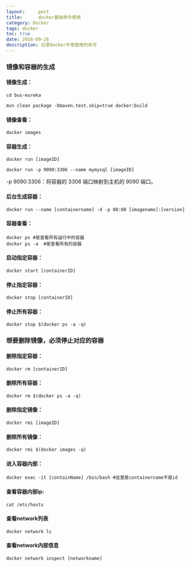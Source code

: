 ```yaml
---
layout:     post
title:      docker基础命令使用
category: Docker
tags: docker
toc: true
date: 2018-09-26
description: 记录docker平常使用的命令
---
```


### 镜像和容器的生成
#### 镜像生成：

```
cd bus-eureka

mvn clean package -Dmaven.test.skip=true docker:build
```


#### 镜像查看：
```
docker images
```

#### 容器生成：

```
docker run [imageID]

docker run -p 9090:3306 --name mymysql [imageID]
```
-p 9090:3306：将容器的 3306 端口映射到主机的 9090 端口。

#### 后台生成容器：
```
docker run --name [containername] -d -p 80:80 [imagename]:[version]
```

#### 容器查看：
```
docker ps #是查看所有运行中的容器
docker ps -a  #是查看所有的容器
```

#### 启动指定容器：

```
docker start [containerID]
```

#### 停止指定容器：
```
docker stop [containerID]
```

#### 停止所有容器：

```
docker stop $(docker ps -a -q)
```


### 想要删除镜像，必须停止对应的容器

#### 删除指定容器：
```
docker rm [containerID]
```


#### 删除所有容器：
```
docker rm $(docker ps -a -q)
```

#### 删除指定镜像：
```
docker rmi [imageID]
```

#### 删除所有镜像：
```
docker rmi $(docker images -q)
```


#### 进入容器内部：
```
docker exec -it [containName] /bin/bash #这里是containername不是id
```


#### 查看容器内部ip:
```
cat /etc/hosts
```


#### 查看network列表
```
docker network ls
```


#### 查看network内部信息
```
docker network inspect [networkname]

```








